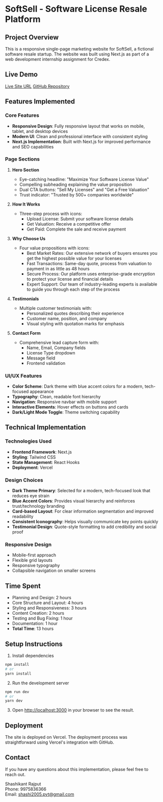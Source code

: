 # SoftSell - Software License Resale Platform

## Project Overview

This is a responsive single-page marketing website for SoftSell, a fictional software resale startup. The website was built using Next.js as part of a web development internship assignment for Credex.

## Live Demo

[Live Site URL](https://soft-shell-website.vercel.app/)
[GitHub Repository](https://github.com/codeseeboy/Soft-Shell-Website)

## Features Implemented

### Core Features

- **Responsive Design**: Fully responsive layout that works on mobile, tablet, and desktop devices
- **Modern UI**: Clean and professional interface with consistent styling
- **Next.js Implementation**: Built with Next.js for improved performance and SEO capabilities

### Page Sections

1. **Hero Section**
   - Eye-catching headline: "Maximize Your Software License Value"
   - Compelling subheading explaining the value proposition
   - Dual CTA buttons: "Sell My Licenses" and "Get a Free Valuation"
   - Trust indicator: "Trusted by 500+ companies worldwide"

2. **How It Works**
   - Three-step process with icons:
     - Upload License: Submit your software license details
     - Get Valuation: Receive a competitive offer
     - Get Paid: Complete the sale and receive payment

3. **Why Choose Us**
   - Four value propositions with icons:
     - Best Market Rates: Our extensive network of buyers ensures you get the highest possible value for your licenses
     - Fast Transactions: Same-day quote, process from valuation to payment in as little as 48 hours
     - Secure Process: Our platform uses enterprise-grade encryption to protect your license and financial details
     - Expert Support: Our team of industry-leading experts is available to guide you through each step of the process

4. **Testimonials**
   - Multiple customer testimonials with:
     - Personalized quotes describing their experience
     - Customer name, position, and company
     - Visual styling with quotation marks for emphasis

5. **Contact Form**
   - Comprehensive lead capture form with:
     - Name, Email, Company fields
     - License Type dropdown
     - Message field
     - Frontend validation

### UI/UX Features

- **Color Scheme**: Dark theme with blue accent colors for a modern, tech-focused appearance
- **Typography**: Clean, readable font hierarchy
- **Navigation**: Responsive navbar with mobile support
- **Interactive Elements**: Hover effects on buttons and cards
- **Dark/Light Mode Toggle**: Theme switching capability

## Technical Implementation

### Technologies Used

- **Frontend Framework**: Next.js
- **Styling**: Tailwind CSS
- **State Management**: React Hooks
- **Deployment**: Vercel

### Design Choices

- **Dark Theme Primary**: Selected for a modern, tech-focused look that reduces eye strain
- **Blue Accent Colors**: Provides visual hierarchy and reinforces trust/technology branding
- **Card-based Layout**: For clear information segmentation and improved readability
- **Consistent Iconography**: Helps visually communicate key points quickly
- **Testimonial Design**: Quote-style formatting to add credibility and social proof

### Responsive Design

- Mobile-first approach
- Flexible grid layouts
- Responsive typography
- Collapsible navigation on smaller screens

## Time Spent

- Planning and Design: 2 hours
- Core Structure and Layout: 4 hours
- Styling and Responsiveness: 3 hours
- Content Creation: 2 hours
- Testing and Bug Fixing: 1 hour
- Documentation: 1 hour
- **Total Time**: 13 hours

## Setup Instructions

1. Install dependencies

```bash
npm install
# or
yarn install
```

2. Run the development server

```bash
npm run dev
# or
yarn dev
```

3. Open [http://localhost:3000](http://localhost:3000) in your browser to see the result.

## Deployment

The site is deployed on Vercel. The deployment process was straightforward using Vercel's integration with GitHub.

## Contact

If you have any questions about this implementation, please feel free to reach out.

Shashikant Rajput  
Phone: 9975836366  
Email: <shashi2005.pvt@gmail.com>
